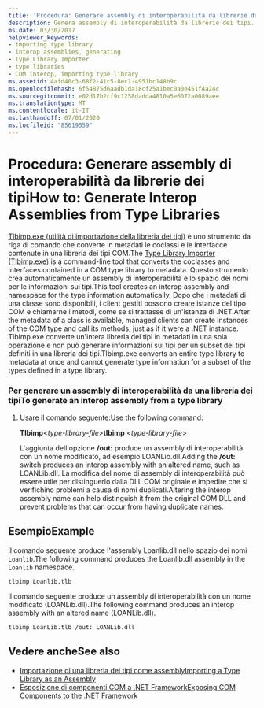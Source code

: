 ```yaml
---
title: 'Procedura: Generare assembly di interoperabilità da librerie dei tipi'
description: Genera assembly di interoperabilità da librerie dei tipi. Usare l'utilità di importazione della libreria dei tipi (Tlbimp.exe) per convertire le coclassi e le interfacce da una libreria dei tipi COM ai metadati.
ms.date: 03/30/2017
helpviewer_keywords:
- importing type library
- interop assemblies, generating
- Type Library Importer
- type libraries
- COM interop, importing type library
ms.assetid: 4afd40c3-68f2-41c5-8ec1-4951bc148b9c
ms.openlocfilehash: 6f54875d6aadb1da18cf25a1bec0a0e451f4a24c
ms.sourcegitcommit: e02d17b2cf9c1258dadda4810a5e6072a0089aee
ms.translationtype: MT
ms.contentlocale: it-IT
ms.lasthandoff: 07/01/2020
ms.locfileid: "85619559"
---
```

# <a name="how-to-generate-interop-assemblies-from-type-libraries"></a><span data-ttu-id="36528-104">Procedura: Generare assembly di interoperabilità da librerie dei tipi</span><span class="sxs-lookup"><span data-stu-id="36528-104">How to: Generate Interop Assemblies from Type Libraries</span></span>
<span data-ttu-id="36528-105">[Tlbimp.exe (utilità di importazione della libreria dei tipi)](../tools/tlbimp-exe-type-library-importer.md) è uno strumento da riga di comando che converte in metadati le coclassi e le interfacce contenute in una libreria dei tipi COM.</span><span class="sxs-lookup"><span data-stu-id="36528-105">The [Type Library Importer (Tlbimp.exe)](../tools/tlbimp-exe-type-library-importer.md) is a command-line tool that converts the coclasses and interfaces contained in a COM type library to metadata.</span></span> <span data-ttu-id="36528-106">Questo strumento crea automaticamente un assembly di interoperabilità e lo spazio dei nomi per le informazioni sui tipi.</span><span class="sxs-lookup"><span data-stu-id="36528-106">This tool creates an interop assembly and namespace for the type information automatically.</span></span> <span data-ttu-id="36528-107">Dopo che i metadati di una classe sono disponibili, i client gestiti possono creare istanze del tipo COM e chiamarne i metodi, come se si trattasse di un'istanza di .NET.</span><span class="sxs-lookup"><span data-stu-id="36528-107">After the metadata of a class is available, managed clients can create instances of the COM type and call its methods, just as if it were a .NET instance.</span></span> <span data-ttu-id="36528-108">Tlbimp.exe converte un'intera libreria dei tipi in metadati in una sola operazione e non può generare informazioni sui tipi per un subset dei tipi definiti in una libreria dei tipi.</span><span class="sxs-lookup"><span data-stu-id="36528-108">Tlbimp.exe converts an entire type library to metadata at once and cannot generate type information for a subset of the types defined in a type library.</span></span>  
  
### <a name="to-generate-an-interop-assembly-from-a-type-library"></a><span data-ttu-id="36528-109">Per generare un assembly di interoperabilità da una libreria dei tipi</span><span class="sxs-lookup"><span data-stu-id="36528-109">To generate an interop assembly from a type library</span></span>  
  
1. <span data-ttu-id="36528-110">Usare il comando seguente:</span><span class="sxs-lookup"><span data-stu-id="36528-110">Use the following command:</span></span>  
  
     <span data-ttu-id="36528-111">**Tlbimp**\<*type-library-file*></span><span class="sxs-lookup"><span data-stu-id="36528-111">**tlbimp** \<*type-library-file*></span></span>  
  
     <span data-ttu-id="36528-112">L'aggiunta dell'opzione **/out:** produce un assembly di interoperabilità con un nome modificato, ad esempio LOANLib.dll.</span><span class="sxs-lookup"><span data-stu-id="36528-112">Adding the **/out:** switch produces an interop assembly with an altered name, such as LOANLib.dll.</span></span> <span data-ttu-id="36528-113">La modifica del nome di assembly di interoperabilità può essere utile per distinguerlo dalla DLL COM originale e impedire che si verifichino problemi a causa di nomi duplicati.</span><span class="sxs-lookup"><span data-stu-id="36528-113">Altering the interop assembly name can help distinguish it from the original COM DLL and prevent problems that can occur from having duplicate names.</span></span>  
  
## <a name="example"></a><span data-ttu-id="36528-114">Esempio</span><span class="sxs-lookup"><span data-stu-id="36528-114">Example</span></span>  
 <span data-ttu-id="36528-115">Il comando seguente produce l'assembly Loanlib.dll nello spazio dei nomi `Loanlib`.</span><span class="sxs-lookup"><span data-stu-id="36528-115">The following command produces the Loanlib.dll assembly in the `Loanlib` namespace.</span></span>  
  
```console  
tlbimp Loanlib.tlb  
```  
  
 <span data-ttu-id="36528-116">Il comando seguente produce un assembly di interoperabilità con un nome modificato (LOANLib.dll).</span><span class="sxs-lookup"><span data-stu-id="36528-116">The following command produces an interop assembly with an altered name (LOANLib.dll).</span></span>  
  
```console  
tlbimp LoanLib.tlb /out: LOANLib.dll  
```  
  
## <a name="see-also"></a><span data-ttu-id="36528-117">Vedere anche</span><span class="sxs-lookup"><span data-stu-id="36528-117">See also</span></span>

- [<span data-ttu-id="36528-118">Importazione di una libreria dei tipi come assembly</span><span class="sxs-lookup"><span data-stu-id="36528-118">Importing a Type Library as an Assembly</span></span>](importing-a-type-library-as-an-assembly.md)
- [<span data-ttu-id="36528-119">Esposizione di componenti COM a .NET Framework</span><span class="sxs-lookup"><span data-stu-id="36528-119">Exposing COM Components to the .NET Framework</span></span>](exposing-com-components.md)
